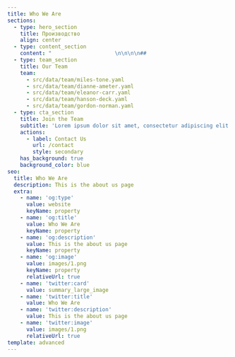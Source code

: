 ```yaml
---
title: Who We Are
sections:
  - type: hero_section
    title: Производство
    align: center
  - type: content_section
    content: "                    \n\n\n\n##                                                                         Производство\n\nВ технологическую цепочку нашего производства входит современное высокотехнологичное оборудование, такое как:\n\n\n\t\n\t\n\t\n\nТакже производство обладает полным циклом подготовки металла, это гибка, вальцовка, рубка, лентопильные станки и участок окраски.\n\nДанная линейка технологического оборудования позволяет оптимизировать  производственный процесс изготовления оборудования и даже обеспечить потребность предприятий партнёров по обработке металла любой сложности.\n\nВсе работы выполняются высококвалифицированным персоналом со всеми обходимыми допусками\n"
  - type: team_section
    title: Our Team
    team:
      - src/data/team/miles-tone.yaml
      - src/data/team/dianne-ameter.yaml
      - src/data/team/eleanor-carr.yaml
      - src/data/team/hanson-deck.yaml
      - src/data/team/gordon-norman.yaml
  - type: cta_section
    title: Join the Team
    subtitle: 'Lorem ipsum dolor sit amet, consectetur adipiscing elit.'
    actions:
      - label: Contact Us
        url: /contact
        style: secondary
    has_background: true
    background_color: blue
seo:
  title: Who We Are
  description: This is the about us page
  extra:
    - name: 'og:type'
      value: website
      keyName: property
    - name: 'og:title'
      value: Who We Are
      keyName: property
    - name: 'og:description'
      value: This is the about us page
      keyName: property
    - name: 'og:image'
      value: images/1.png
      keyName: property
      relativeUrl: true
    - name: 'twitter:card'
      value: summary_large_image
    - name: 'twitter:title'
      value: Who We Are
    - name: 'twitter:description'
      value: This is the about us page
    - name: 'twitter:image'
      value: images/1.png
      relativeUrl: true
template: advanced
---
```

